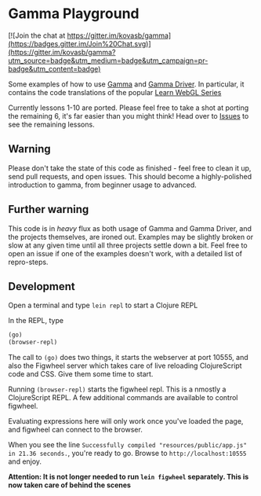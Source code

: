 # Gamma Playground

[![Join the chat at https://gitter.im/kovasb/gamma](https://badges.gitter.im/Join%20Chat.svg)](https://gitter.im/kovasb/gamma?utm_source=badge&utm_medium=badge&utm_campaign=pr-badge&utm_content=badge)

Some examples of how to use [Gamma](https://github.com/kovasb/gamma) and [Gamma Driver](https://github.com/kovasb/gamma-driver). In particular, it contains the code translations of the popular [Learn WebGL Series](http://learningwebgl.com/blog/?page_id=1217)

Currently lessons 1-10 are ported. Please feel free to take a shot at porting the remaining 6, it's far easier than you might think! Head over to [Issues](https://github.com/sgrove/gamma-playground/issues) to see the remaining lessons.

## Warning
Please don't take the state of this code as finished - feel free to clean it up, send pull requests, and open issues. This should become a highly-polished introduction to gamma, from beginner usage to advanced.

## Further warning

This code is in *heavy* flux as both usage of Gamma and Gamma Driver, and the projects themselves, are ironed out. Examples may be slightly broken or slow at any given time until all three projects settle down a bit. Feel free to open an issue if one of the examples doesn't work, with a detailed list of repro-steps.

## Development

Open a terminal and type `lein repl` to start a Clojure REPL

In the REPL, type

```clojure
(go)
(browser-repl)
```

The call to `(go)` does two things, it starts the webserver at port
10555, and also the Figwheel server which takes care of live reloading
ClojureScript code and CSS. Give them some time to start.

Running `(browser-repl)` starts the figwheel repl.  This is a nmostly a
ClojureScript REPL. A few additional commands are available to control
figwheel.

Evaluating expressions here will only work once you've loaded the page,
and figwheel can connect to the browser.

When you see the line `Successfully compiled "resources/public/app.js"
in 21.36 seconds.`, you're ready to go. Browse to
`http://localhost:10555` and enjoy.

**Attention: It is not longer needed to run `lein figwheel`
  separately. This is now taken care of behind the scenes**
